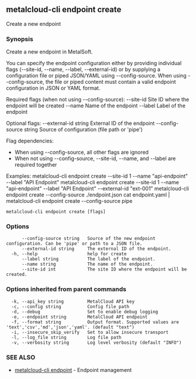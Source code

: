 ## metalcloud-cli endpoint create

Create a new endpoint

### Synopsis

Create a new endpoint in MetalSoft.

You can specify the endpoint configuration either by providing individual flags (--site-id, --name, --label, --external-id) 
or by supplying a configuration file or piped JSON/YAML using --config-source. 
When using --config-source, the file or piped content must contain a valid endpoint configuration in JSON or YAML format.

Required flags (when not using --config-source):
  --site-id     Site ID where the endpoint will be created
  --name        Name of the endpoint
  --label       Label of the endpoint

Optional flags:
  --external-id string       External ID of the endpoint
  --config-source string     Source of configuration (file path or 'pipe')

Flag dependencies:
  - When using --config-source, all other flags are ignored
  - When not using --config-source, --site-id, --name, and --label are required together

Examples:
  metalcloud-cli endpoint create --site-id 1 --name "api-endpoint" --label "API Endpoint"
  metalcloud-cli endpoint create --site-id 1 --name "api-endpoint" --label "API Endpoint" --external-id "ext-001"
  metalcloud-cli endpoint create --config-source ./endpoint.json
  cat endpoint.yaml | metalcloud-cli endpoint create --config-source pipe

```
metalcloud-cli endpoint create [flags]
```

### Options

```
      --config-source string   Source of the new endpoint configuration. Can be 'pipe' or path to a JSON file.
      --external-id string     The external ID of the endpoint.
  -h, --help                   help for create
      --label string           The label of the endpoint.
      --name string            The name of the endpoint.
      --site-id int            The site ID where the endpoint will be created.
```

### Options inherited from parent commands

```
  -k, --api_key string         MetalCloud API key
  -c, --config string          Config file path
  -d, --debug                  Set to enable debug logging
  -e, --endpoint string        MetalCloud API endpoint
  -f, --format string          Output format. Supported values are 'text','csv','md','json','yaml'. (default "text")
  -i, --insecure_skip_verify   Set to allow insecure transport
  -l, --log_file string        Log file path
  -v, --verbosity string       Log level verbosity (default "INFO")
```

### SEE ALSO

* [metalcloud-cli endpoint](metalcloud-cli_endpoint.md)	 - Endpoint management

